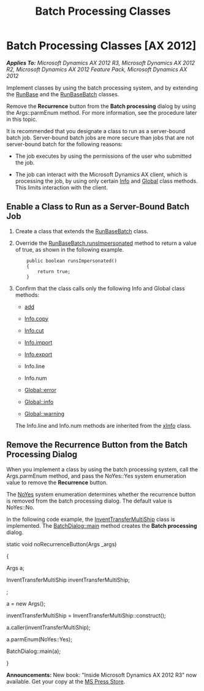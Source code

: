 ﻿---
title: Batch Processing Classes
TOCTitle: Batch Processing Classes
ms:assetid: e9c3fe95-acee-440a-9b20-1bbccfb9390a
ms:mtpsurl: https://msdn.microsoft.com/en-us/library/Aa882882(v=AX.60)
ms:contentKeyID: 35253229
ms.date: 05/18/2015
mtps_version: v=AX.60
---

# Batch Processing Classes [AX 2012]


_**Applies To:** Microsoft Dynamics AX 2012 R3, Microsoft Dynamics AX 2012 R2, Microsoft Dynamics AX 2012 Feature Pack, Microsoft Dynamics AX 2012_

Implement classes by using the batch processing system, and by extending the [RunBase](runbase-framework.md) and the [RunBaseBatch](https://msdn.microsoft.com/en-us/library/gg822687\(v=ax.60\)) classes.

Remove the **Recurrence** button from the **Batch processing** dialog by using the Args::parmEnum method. For more information, see the procedure later in this topic.

It is recommended that you designate a class to run as a server-bound batch job. Server-bound batch jobs are more secure than jobs that are not server-bound batch for the following reasons:

  - The job executes by using the permissions of the user who submitted the job.

  - The job can interact with the Microsoft Dynamics AX client, which is processing the job, by using only certain [Info](https://msdn.microsoft.com/en-us/library/gg836364\(v=ax.60\)) and [Global](https://msdn.microsoft.com/en-us/library/gg836018\(v=ax.60\)) class methods. This limits interaction with the client.

## Enable a Class to Run as a Server-Bound Batch Job

1.  Create a class that extends the [RunBaseBatch](https://msdn.microsoft.com/en-us/library/gg822687\(v=ax.60\)) class.

2.  Override the [RunBaseBatch.runsImpersonated](https://msdn.microsoft.com/en-us/library/gg822697\(v=ax.60\)) method to return a value of true, as shown in the following example.
    ```X++  
        public boolean runsImpersonated()
        {
            return true;
        }
    ```
3.  Confirm that the class calls only the following Info and Global class methods:
    
      - [add](https://msdn.microsoft.com/en-us/library/gg820509\(v=ax.60\))
    
      - [Info.copy](https://msdn.microsoft.com/en-us/library/gg820972\(v=ax.60\))
    
      - [Info.cut](https://msdn.microsoft.com/en-us/library/gg820980\(v=ax.60\))
    
      - [Info.import](https://msdn.microsoft.com/en-us/library/gg836365\(v=ax.60\))
    
      - [Info.export](https://msdn.microsoft.com/en-us/library/gg821018\(v=ax.60\))
    
      - Info.line
    
      - Info.num
    
      - [Global::error](https://msdn.microsoft.com/en-us/library/gg835677\(v=ax.60\))
    
      - [Global::info](https://msdn.microsoft.com/en-us/library/gg836019\(v=ax.60\))
    
      - [Global::warning](https://msdn.microsoft.com/en-us/library/gg802948\(v=ax.60\))
    
    The Info.line and Info.num methods are inherited from the [xInfo](https://msdn.microsoft.com/en-us/library/gg949025\(v=ax.60\)) class.

## Remove the Recurrence Button from the Batch Processing Dialog

When you implement a class by using the batch processing system, call the Args.parmEnum method, and pass the NoYes::Yes system enumeration value to remove the **Recurrence** button.

The [NoYes](https://msdn.microsoft.com/en-us/library/gg866262\(v=ax.60\)) system enumeration determines whether the recurrence button is removed from the batch processing dialog. The default value is NoYes::No.

In the following code example, the [InventTransferMultiShip](https://msdn.microsoft.com/en-us/library/gg840232\(v=ax.60\)) class is implemented. The [BatchDialog::main](https://msdn.microsoft.com/en-us/library/gg737955\(v=ax.60\)) method creates the **Batch processing** dialog.

static void noRecurrenceButton(Args \_args)

{

Args a;

InventTransferMultiShip inventTransferMultiShip;

;

a = new Args();

inventTransferMultiShip = InventTransferMultiShip::construct();

a.caller(inventTransferMultiShip);

a.parmEnum(NoYes::Yes);

BatchDialog::main(a);

}

  
**Announcements:** New book: "Inside Microsoft Dynamics AX 2012 R3" now available. Get your copy at the [MS Press Store](https://www.microsoftpressstore.com/store/inside-microsoft-dynamics-ax-2012-r3-9780735685109).

